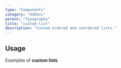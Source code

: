 ```yaml
---
type: "Components"
category: "Addons"
parent: "Typography"
title: "custom-list"
description: "Custom ordered and unordered lists."
---
```


## Usage

Examples of **custom lists**.

<demo>
  <demovanilla src="vanilla/components/addons/typography/list-check">
  </demovanilla>
</demo>
